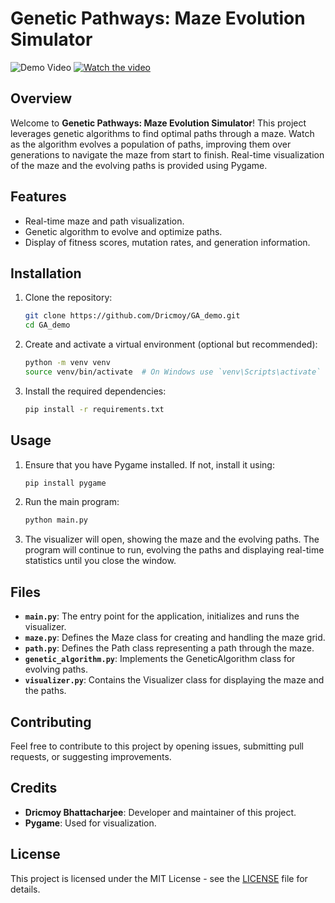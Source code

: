 # Genetic Pathways: Maze Evolution Simulator

![Demo Video](https://img.youtube.com/vi/YOUR_VIDEO_ID/maxresdefault.jpg)
[![Watch the video](https://img.youtube.com/vi/YOUR_VIDEO_ID/hqdefault.jpg)](https://www.youtube.com/watch?v=YOUR_VIDEO_ID)

## Overview

Welcome to **Genetic Pathways: Maze Evolution Simulator**! This project leverages genetic algorithms to find optimal paths through a maze. Watch as the algorithm evolves a population of paths, improving them over generations to navigate the maze from start to finish. Real-time visualization of the maze and the evolving paths is provided using Pygame.

## Features

- Real-time maze and path visualization.
- Genetic algorithm to evolve and optimize paths.
- Display of fitness scores, mutation rates, and generation information.

## Installation

1. Clone the repository:

    ```bash
    git clone https://github.com/Dricmoy/GA_demo.git
    cd GA_demo
    ```

2. Create and activate a virtual environment (optional but recommended):

    ```bash
    python -m venv venv
    source venv/bin/activate  # On Windows use `venv\Scripts\activate`
    ```

3. Install the required dependencies:

    ```bash
    pip install -r requirements.txt
    ```

## Usage

1. Ensure that you have Pygame installed. If not, install it using:

    ```bash
    pip install pygame
    ```

2. Run the main program:

    ```bash
    python main.py
    ```

3. The visualizer will open, showing the maze and the evolving paths. The program will continue to run, evolving the paths and displaying real-time statistics until you close the window.

## Files

- **`main.py`**: The entry point for the application, initializes and runs the visualizer.
- **`maze.py`**: Defines the Maze class for creating and handling the maze grid.
- **`path.py`**: Defines the Path class representing a path through the maze.
- **`genetic_algorithm.py`**: Implements the GeneticAlgorithm class for evolving paths.
- **`visualizer.py`**: Contains the Visualizer class for displaying the maze and the paths.

## Contributing

Feel free to contribute to this project by opening issues, submitting pull requests, or suggesting improvements.

## Credits

- **Dricmoy Bhattacharjee**: Developer and maintainer of this project.
- **Pygame**: Used for visualization.

## License

This project is licensed under the MIT License - see the [LICENSE](LICENSE) file for details.

